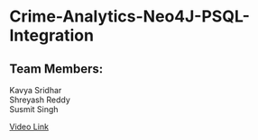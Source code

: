 # Crime-Analytics-Neo4J-PSQL-Integration
## Team Members:  
Kavya Sridhar                            
Shreyash Reddy  
Susmit Singh

[Video Link](https://drive.google.com/file/d/1ZF9QO7tnyXrrVU-HLYtKCpzHmV4nDAQE/view?usp=sharing)

